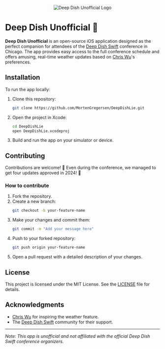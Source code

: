 <p align="center">
<img src="https://raw.githubusercontent.com/MortenGregersen/DeepDishLie/refs/heads/main/DeepDishLie/Assets.xcassets/AppIcon.appiconset/mac256.png" alt="Deep Dish Unofficial Logo" />
</p>

# Deep Dish Unofficial 🍕

**Deep Dish Unofficial** is an open-source iOS application designed as the perfect companion for attendees of the [Deep Dish Swift](https://deepdishswift.com/) conference in Chicago. The app provides easy access to the full conference schedule and offers amusing, real-time weather updates based on [Chris Wu](https://chriswu.com)'s preferences.

## Installation

To run the app locally:

1. Clone this repository:
   ```bash
   git clone https://github.com/MortenGregersen/DeepDishLie.git
   ```
2. Open the project in Xcode:
   ```bash
   cd DeepDishLie
   open DeepDishLie.xcodeproj
   ```
3. Build and run the app on your simulator or device.

## Contributing

Contributions are welcome! 🥰 Even during the conference, we managed to get four updates approved in 2024! 🚀

### How to contribute

1. Fork the repository.
2. Create a new branch:
   ```bash
   git checkout -b your-feature-name
   ```
3. Make your changes and commit them:
   ```bash
   git commit -m "Add your message here"
   ```
4. Push to your forked repository:
   ```bash
   git push origin your-feature-name
   ```
5. Open a pull request with a detailed description of your changes.

## License

This project is licensed under the MIT License. See the [LICENSE](LICENSE) file for details.

## Acknowledgments

- [Chris Wu](https://chriswu.com) for inspiring the weather feature.
- The [Deep Dish Swift](https://deepdishswift.com/) community for their support.

---

*Note: This app is unofficial and not affiliated with the official Deep Dish Swift conference organizers.*
